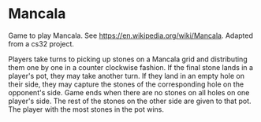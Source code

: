 # Mancala

Game to play Mancala. See https://en.wikipedia.org/wiki/Mancala. Adapted from a cs32 project.

Players take turns to picking up stones on a Mancala grid and distributing them one by one in a counter clockwise fashion. If the final stone lands in a player's pot, they may take another turn. If they land in an empty hole on their side, they may capture the stones of the corresponding hole on the opponent's side. Game ends when there are no stones on all holes on one player's side. The rest of the stones on the other side are given to that pot. The player with the most stones in the pot wins.

